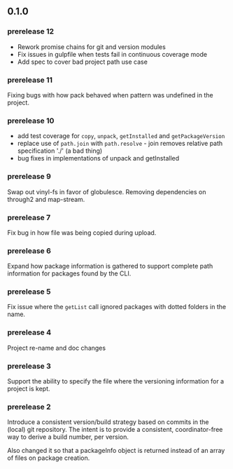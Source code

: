 ## 0.1.0

### prerelease 12
 * Rework promise chains for git and version modules
 * Fix issues in gulpfile when tests fail in continuous coverage mode
 * Add spec to cover bad project path use case

### prerelease 11
Fixing bugs with how pack behaved when pattern was undefined in the project.

### prerelease 10
 * add test coverage for `copy`, `unpack`, `getInstalled` and `getPackageVersion`
 * replace use of `path.join` with `path.resolve` - join removes relative path specification './' (a bad thing)
 * bug fixes in implementations of unpack and getInstalled

### prerelease 9
Swap out vinyl-fs in favor of globulesce. Removing dependencies on through2 and map-stream.

### prerelease 7
Fix bug in how file was being copied during upload.

### prerelease 6
Expand how package information is gathered to support complete path information for packages found by the CLI.

### prerelease 5
Fix issue where the `getList` call ignored packages with dotted folders in the name.

### prerelease 4
Project re-name and doc changes

### prerelease 3
Support the ability to specify the file where the versioning information for a project is kept.

### prerelease 2
Introduce a consistent version/build strategy based on commits in the (local) git repository. The intent is to provide a consistent, coordinator-free way to derive a build number, per version.

Also changed it so that a packageInfo object is returned instead of an array of files on package creation.